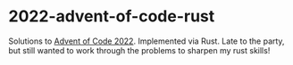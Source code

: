 # 2022-advent-of-code-rust

Solutions to [Advent of Code 2022](https://adventofcode.com/2022).
Implemented via Rust. Late to the party, but still wanted to work through the
problems to sharpen my rust skills!
